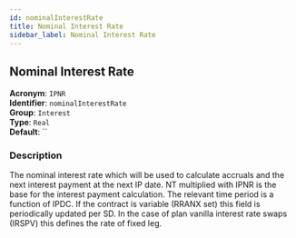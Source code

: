 ```yaml
---
id: nominalInterestRate
title: Nominal Interest Rate
sidebar_label: Nominal Interest Rate
---
```


## Nominal Interest Rate

**Acronym**: `IPNR`  
**Identifier**: `nominalInterestRate`  
**Group**: `Interest`  
**Type**: `Real`  
**Default**: ``  

### Description
The nominal interest rate which will be used to calculate accruals and the next interest payment at the next IP date. NT multiplied with IPNR is the base for the interest payment calculation. The relevant time period is a function of IPDC. 
If the contract is variable (RRANX set) this field is periodically updated per SD. 
In the case of plan vanilla interest rate swaps (IRSPV) this defines the rate of fixed leg.
